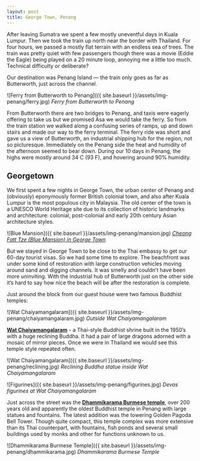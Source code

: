 ```yaml
---
layout: post
title: George Town, Penang
---
```



After leaving Sumatra we spent a few mostly uneventful days in Kuala Lumpur. Then we took the train up north near the border with Thailand. For four hours, we passed a mostly flat terrain with an endless sea of trees. The train was pretty quiet with few passengers though there was a movie (Eddie the Eagle) being played on a 20 minute loop, annoying me a little too much. Technical difficulty or deliberate?

Our destination was Penang Island — the train only goes as far as Butterworth, just across the channel.

![Ferry from Butterworth to Penang]({{ site.baseurl }}/assets/img-penang/ferry.jpg)
*Ferry from Butterworth to Penang*

From Butterworth there are two bridges to Penang, and taxis were eagerly offering to take us but we promised Asa we would take the ferry. So from the train station we walked along a confusing series of ramps, up and down stairs and made our way to the ferry terminal. The ferry ride was short and gave us a view of Butterworth, an industrial shipping hub for the region, not so picturesque. Immediately on the Penang side the heat and humidity of the afternoon seemed to bear down. During our 10 days in Penang, the highs were mostly around 34 C (93 F), and hovering around 90% humidity.


## Georgetown
We first spent a few nights in George Town, the urban center of Penang and (obviously) eponymously former British colonial town, and also after Kuala Lumpur is the most populous city in Malaysia. The old center of the town is a UNESCO World Heritage site due to its collection of historic landmarks and architecture: colonial, post-colonial and early 20th century Asian architecture styles.

![Blue Mansion]({{ site.baseurl }}/assets/img-penang/mansion.jpg)
*[Cheong Fatt Tze (Blue Mansion) in George Town](https://en.wikipedia.org/wiki/Cheong_Fatt_Tze_Mansion)*

But we stayed in George Town to be close to the Thai embassy to get our 60-day tourist visas. So we had some time to explore. The beachfront was under some kind of restoration with large construction vehicles moving around sand and digging channels. It was smelly and couldn’t have been more uninviting. With the industrial hub of Butterworth just on the other side it’s hard to say how nice the beach will be after the restoration is complete.

Just around the block from our guest house were two famous Buddhist temples:

![Wat Chaiyamangalaram]({{ site.baseurl }}/assets/img-penang/chaiyamangalaram.jpg)
*Outside Wat Chaiyamangalaram*

**[Wat Chaiyamangalaram](https://www.wikiwand.com/en/Wat_Chaiyamangkalaram)** - a Thai-style Buddhist shrine built in the 1950’s with a huge reclining Buddha. It had a pair of large dragons adorned with a mosaic of mirror pieces. Once we were in Thailand we would see this temple style repeated often.

![Wat Chaiyamangalaram]({{ site.baseurl }}/assets/img-penang/reclining.jpg)
*Reclining Buddha statue inside Wat Chaiyamangalaram*

![Figurines]({{ site.baseurl }}/assets/img-penang/figurines.jpg)
*Devas figurines at Wat Chaiyamangalaram*

Just across the street was the **[Dhammikarama Burmese temple](https://www.wikiwand.com/en/Dhammikarama_Burmese_Temple)**, over 200 years old and apparently the oldest Buddhist temple in Penang with large statues and fountains. The latest addition was the towering Golden Pagoda Bell Tower. Though quite compact, this temple complex was more extensive than its Thai counterpart, with fountains, fish ponds and several small buildings used by monks and other for functions unknown to us.

![Dhammikarama Burmese Temple]({{ site.baseurl }}/assets/img-penang/dhammikarama.jpg)
*Dhammikarama Burmese Temple*
